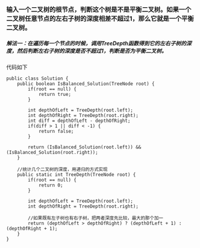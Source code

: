 ### 输入一个二叉树的根节点，判断这个树是不是平衡二叉树。如果一个二叉树任意节点的左右子树的深度相差不超过1，那么它就是一个平衡二叉树。    
##### 解法一：在遍历每一个节点的时候，调用TreeDepth函数得到它的左右子树的深度，然后判断左右子树的深度是否不超过1，判断是否为平衡二叉树。   
代码如下   
```
public class Solution {
    public boolean IsBalanced_Solution(TreeNode root) {
        if(root == null) {
            return true;
        }
        
        int depthOfLeft = TreeDepth(root.left);
        int depthOfRight = TreeDepth(root.right);
        int diff = depthOfLeft - depthOfRight;
        if(diff > 1 || diff < -1) {
            return false;
        }
        
        return (IsBalanced_Solution(root.left)) && (IsBalanced_Solution(root.right));
    }
    
    //统计几个二叉树的深度，用递归的方式实现
    public static int TreeDepth(TreeNode root) {
        if(root == null) {
            return 0;
        }
        
        int depthOfLeft = TreeDepth(root.left);
        int depthOfRight = TreeDepth(root.right);
        
        //如果既有左子树也有右子树，把两者深度先比较，最大的那个加一
        return (depthOfLeft > depthOfRight) ? (depthOfLeft + 1) : (depthOfRight + 1);
    }
}
```
